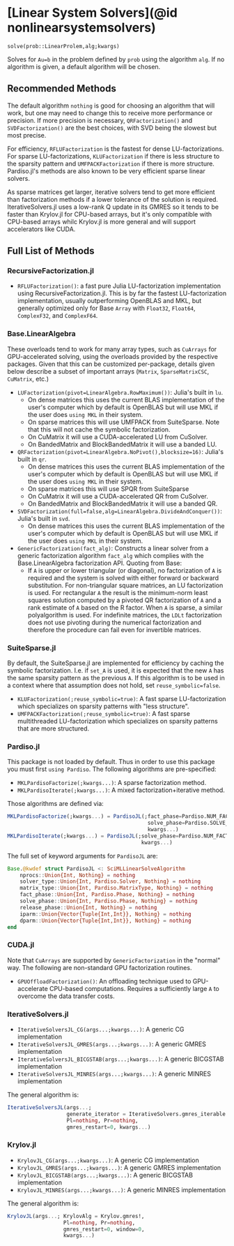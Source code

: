 # [Linear System Solvers](@id nonlinearsystemsolvers)

`solve(prob::LinearProlem,alg;kwargs)`

Solves for ``Au=b`` in the problem defined by `prob` using the algorithm
`alg`. If no algorithm is given, a default algorithm will be chosen.

## Recommended Methods

The default algorithm `nothing` is good for choosing an algorithm that will work,
but one may need to change this to receive more performance or precision. If
more precision is necessary, `QRFactorization()` and `SVDFactorization()` are
the best choices, with SVD being the slowest but most precise.

For efficiency, `RFLUFactorization` is the fastest for dense LU-factorizations.
For sparse LU-factorizations, `KLUFactorization` if there is less structure
to the sparsity pattern and `UMFPACKFactorization` if there is more structure.
Pardiso.jl's methods are also known to be very efficient sparse linear solvers.

As sparse matrices get larger, iterative solvers tend to get more efficient than
factorization methods if a lower tolerance of the solution is required.
IterativeSolvers.jl uses a low-rank Q update in its GMRES so it tends to be
faster than Krylov.jl for CPU-based arrays, but it's only compatible with
CPU-based arrays whilc Krylov.jl is more general and will support accelerators
like CUDA.

## Full List of Methods

### RecursiveFactorization.jl

- `RFLUFactorization()`: a fast pure Julia LU-factorization implementation
  using RecursiveFactorization.jl. This is by far the fastest LU-factorization
  implementation, usually outperforming OpenBLAS and MKL, but generally optimized
  only for Base `Array` with `Float32`, `Float64`, `ComplexF32`, and `ComplexF64`.

### Base.LinearAlgebra

These overloads tend to work for many array types, such as `CuArrays` for GPU-accelerated
solving, using the overloads provided by the respective packages. Given that this can be
customized per-package, details given below describe a subset of important arrays
(`Matrix`, `SparseMatrixCSC`, `CuMatrix`, etc.)

- `LUFactorization(pivot=LinearAlgebra.RowMaximum())`: Julia's built in `lu`.
  - On dense matrices this uses the current BLAS implementation of the user's computer
    which by default is OpenBLAS but will use MKL if the user does `using MKL` in their
    system.
  - On sparse matrices this will use UMFPACK from SuiteSparse. Note that this will not
    cache the symbolic factorization.
  - On CuMatrix it will use a CUDA-accelerated LU from CuSolver.
  - On BandedMatrix and BlockBandedMatrix it will use a banded LU.
- `QRFactorization(pivot=LinearAlgebra.NoPivot(),blocksize=16)`: Julia's built in `qr`.
  - On dense matrices this uses the current BLAS implementation of the user's computer
    which by default is OpenBLAS but will use MKL if the user does `using MKL` in their
    system.
  - On sparse matrices this will use SPQR from SuiteSparse
  - On CuMatrix it will use a CUDA-accelerated QR from CuSolver.
  - On BandedMatrix and BlockBandedMatrix it will use a banded QR.
- `SVDFactorization(full=false,alg=LinearAlgebra.DivideAndConquer())`: Julia's built in `svd`.
  - On dense matrices this uses the current BLAS implementation of the user's computer
    which by default is OpenBLAS but will use MKL if the user does `using MKL` in their
    system.
- `GenericFactorization(fact_alg)`: Constructs a linear solver from a generic
  factorization algorithm `fact_alg` which complies with the Base.LinearAlgebra
  factorization API. Quoting from Base:
    - If `A` is upper or lower triangular (or diagonal), no factorization of `A` is
      required and the system is solved with either forward or backward substitution.
      For non-triangular square matrices, an LU factorization is used.
      For rectangular `A` the result is the minimum-norm least squares solution computed by a
      pivoted QR factorization of `A` and a rank estimate of `A` based on the R factor.
      When `A` is sparse, a similar polyalgorithm is used. For indefinite matrices, the `LDLt`
      factorization does not use pivoting during the numerical factorization and therefore the
      procedure can fail even for invertible matrices.

### SuiteSparse.jl

By default, the SuiteSparse.jl are implemented for efficiency by caching the
symbolic factorization. I.e. if `set_A` is used, it is expected that the new
`A` has the same sparsity pattern as the previous `A`. If this algorithm is to
be used in a context where that assumption does not hold, set `reuse_symbolic=false`.

- `KLUFactorization(;reuse_symbolic=true)`: A fast sparse LU-factorization which
  specializes on sparsity patterns with "less structure".
- `UMFPACKFactorization(;reuse_symbolic=true)`: A fast sparse multithreaded
  LU-factorization which specializes on sparsity patterns that are more
  structured.

### Pardiso.jl

This package is not loaded by default. Thus in order to use this package you
must first `using Pardiso`. The following algorithms are pre-specified:

- `MKLPardisoFactorize(;kwargs...)`: A sparse factorization method.
- `MKLPardisoIterate(;kwargs...)`: A mixed factorization+iterative method.

Those algorithms are defined via:

```julia
MKLPardisoFactorize(;kwargs...) = PardisoJL(;fact_phase=Pardiso.NUM_FACT,
                                             solve_phase=Pardiso.SOLVE_ITERATIVE_REFINE,
                                             kwargs...)
MKLPardisoIterate(;kwargs...) = PardisoJL(;solve_phase=Pardiso.NUM_FACT_SOLVE_REFINE,
                                           kwargs...)
```

The full set of keyword arguments for `PardisoJL` are:                         

```julia
Base.@kwdef struct PardisoJL <: SciMLLinearSolveAlgorithm
    nprocs::Union{Int, Nothing} = nothing
    solver_type::Union{Int, Pardiso.Solver, Nothing} = nothing
    matrix_type::Union{Int, Pardiso.MatrixType, Nothing} = nothing
    fact_phase::Union{Int, Pardiso.Phase, Nothing} = nothing
    solve_phase::Union{Int, Pardiso.Phase, Nothing} = nothing
    release_phase::Union{Int, Nothing} = nothing
    iparm::Union{Vector{Tuple{Int,Int}}, Nothing} = nothing
    dparm::Union{Vector{Tuple{Int,Int}}, Nothing} = nothing
end
```

### CUDA.jl

Note that `CuArrays` are supported by `GenericFactorization` in the "normal" way.
The following are non-standard GPU factorization routines.

- `GPUOffloadFactorization()`: An offloading technique used to GPU-accelerate CPU-based
  computations. Requires a sufficiently large `A` to overcome the data transfer
  costs.

### IterativeSolvers.jl

- `IterativeSolversJL_CG(args...;kwargs...)`: A generic CG implementation
- `IterativeSolversJL_GMRES(args...;kwargs...)`: A generic GMRES implementation
- `IterativeSolversJL_BICGSTAB(args...;kwargs...)`: A generic BICGSTAB implementation
- `IterativeSolversJL_MINRES(args...;kwargs...)`: A generic MINRES implementation

The general algorithm is:

```julia
IterativeSolversJL(args...;
                   generate_iterator = IterativeSolvers.gmres_iterable!,
                   Pl=nothing, Pr=nothing,
                   gmres_restart=0, kwargs...)
```

### Krylov.jl

- `KrylovJL_CG(args...;kwargs...)`: A generic CG implementation
- `KrylovJL_GMRES(args...;kwargs...)`: A generic GMRES implementation
- `KrylovJL_BICGSTAB(args...;kwargs...)`: A generic BICGSTAB implementation
- `KrylovJL_MINRES(args...;kwargs...)`: A generic MINRES implementation

The general algorithm is:

```julia
KrylovJL(args...; KrylovAlg = Krylov.gmres!,
                  Pl=nothing, Pr=nothing,
                  gmres_restart=0, window=0,
                  kwargs...)
```
